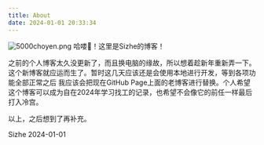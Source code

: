 ```yaml
---
title: About
date: 2024-01-01 20:33:34
---
```

![5000choyen.png](https://s2.loli.net/2024/01/02/dFG6CLNUbloejqm.png)
哈喽👋！这里是Sizhe的博客！

之前的个人博客太久没更新了，而且换电脑的缘故，所以想着趁新年重新弄一下。这个新博客就应运而生了。暂时这几天应该还是会使用本地进行开发，等到各项功能全部正常之后
我应该会把现在GitHub Page上面的老博客进行替换。个人希望这个博客可以成为自在2024年学习找工的记录，也希望不会像它的前任一样最后打入冷宫。

以上，之后想到了再补充。

Sizhe 2024-01-01
